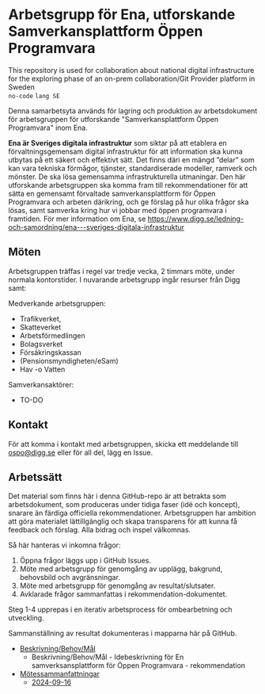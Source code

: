 # Arbetsgrupp för Ena, utforskande Samverkansplattform Öppen Programvara

This repository is used for collaboration about national digital infrastructure for the exploring phase of an on-prem collaboration/Git Provider platform in Sweden <br />`no-code` `lang SE`

Denna samarbetsyta används för lagring och produktion av arbetsdokument för arbetsgruppen för utforskande "Samverkansplattform Öppen Programvara" inom Ena.

**Ena är Sveriges digitala infrastruktur** som siktar på att etablera en förvaltningsgemensam digital infrastruktur för att information ska kunna utbytas på ett säkert och effektivt sätt. Det finns däri en mängd ”delar” som kan vara tekniska förmågor, tjänster, standardiserade modeller, ramverk och mönster. De ska lösa gemensamma infrastrukturella utmaningar.
Den här utforskande arbetsgruppen ska komma fram till rekommendationer för att sätta en gemensamt förvaltade samverkansplattform för Öppen Programvara och arbeten därikring, och ge förslag på hur olika frågor ska lösas, samt samverka kring hur vi jobbar med öppen programvara i framtiden.
För mer information om Ena, se <https://www.digg.se/ledning-och-samordning/ena---sveriges-digitala-infrastruktur>

## Möten

Arbetsgruppen träffas i regel var tredje vecka, 2 timmars möte, under normala kontorstider.
I nuvarande arbetsgrupp ingår resurser från Digg samt:

Medverkande arbetsgruppen:

- Trafikverket,
- Skatteverket
- Arbetsförmedlingen
- Bolagsverket
- Försäkringskassan
- (Pensionsmyndigheten/eSam)
- Hav -o Vatten

Samverkansaktörer:
- TO-DO

## Kontakt

För att komma i kontakt med arbetsgruppen, skicka ett meddelande till <ospo@digg.se> eller för all del, lägg en Issue.

## Arbetssätt

Det material som finns här i denna GitHub-repo är att betrakta som arbetsdokument, som produceras under tidiga faser (idé och koncept), snarare än färdiga officiella rekommendationer. Arbetsgruppen har ambition att göra materialet lättillgänglig och skapa transparens för att kunna få feedback och förslag. Alla bidrag och inspel välkomnas.

Så här hanteras vi inkomna frågor:

1. Öppna frågor läggs upp i GitHub Issues.
2. Möte med arbetsgrupp för genomgång av upplägg, bakgrund, behovsbild och avgränsningar.
3. Möte med arbetsgrupp för genomgång av resultat/slutsater.
4. Avklarade frågor sammanfattas i rekommendation-dokumentet.

Steg 1-4 upprepas i en iterativ arbetsprocess för ombearbetning och utveckling.

Sammanställning av resultat dokumenteras i mapparna här på GitHub.

- [Beskrivning/Behov/Mål](Idebeskrivning.md)
  - Beskrivning/Behov/Mål - Idebeskrivning för En samverksansplattform för Öppen Programvara - rekommendation
- [Mötessammanfattningar](Idebeskrivning.md)
  - [2024-09-16](summarys/sammanfattning-mote-2024-09-16.md)
